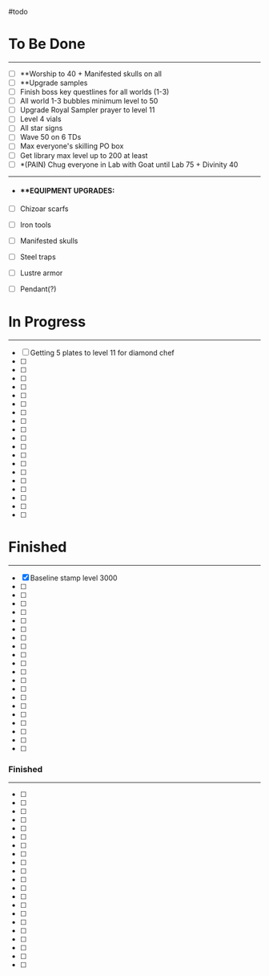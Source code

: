#todo

# To Be Done
---
- [ ] **Worship to 40 + Manifested skulls on all
- [ ] **Upgrade samples
- [ ] Finish boss key questlines for all worlds (1-3)
- [ ] All world 1-3 bubbles minimum level to 50
- [ ] Upgrade Royal Sampler prayer to level 11
- [ ] Level 4 vials
- [ ] All star signs
- [ ] Wave 50 on 6 TDs
- [ ] Max everyone's skilling PO box
- [ ] Get library max level up to 200 at least
- [ ] *(PAIN) Chug everyone in Lab with Goat until Lab 75 + Divinity 40
---
- #### **EQUIPMENT UPGRADES:
- [ ] Chizoar scarfs
- [ ] Iron tools
- [ ] Manifested skulls
- [ ] Steel traps
- [ ] Lustre armor
- [ ] Pendant(?)


# In Progress
---
- [ ] Getting 5 plates to level 11 for diamond chef
- [ ] 
- [ ] 
- [ ] 
- [ ] 
- [ ] 
- [ ] 
- [ ] 
- [ ] 
- [ ] 
- [ ] 
- [ ] 
- [ ] 
- [ ] 
- [ ] 
- [ ] 
- [ ] 
- [ ] 
- [ ] 
- [ ] 


# Finished
---
- [x] Baseline stamp level 3000
- [ ] 
- [ ] 
- [ ] 
- [ ] 
- [ ] 
- [ ] 
- [ ] 
- [ ] 
- [ ] 
- [ ] 
- [ ] 
- [ ] 
- [ ] 
- [ ] 
- [ ] 
- [ ] 
- [ ] 
- [ ] 
- [ ] 
- [ ] 


### Finished
---
- [ ] 
- [ ] 
- [ ] 
- [ ] 
- [ ] 
- [ ] 
- [ ] 
- [ ] 
- [ ] 
- [ ] 
- [ ] 
- [ ] 
- [ ] 
- [ ] 
- [ ] 
- [ ] 
- [ ] 
- [ ] 
- [ ] 
- [ ] 
- [ ] 
